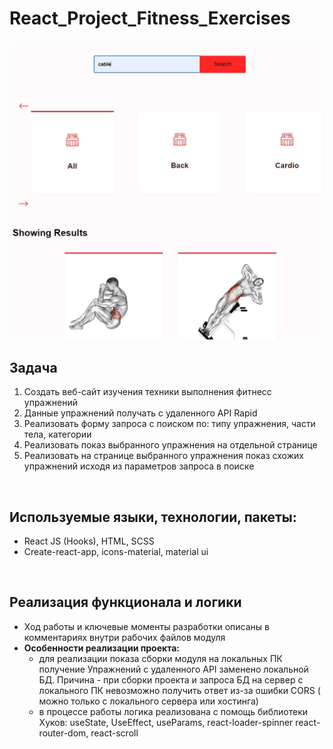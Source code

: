  # React_Project_Fitness_Exercises


 
![alt text](https://github.com/AntonioMikhailov/AntonioMikhailov/blob/main/assets/fitness-exercises.jpg)
## Задача
1. Cоздать веб-сайт изучения техники выполнения фитнесс упражнений
2. Данные упражнений получать с удаленного API Rapid
3. Реализовать форму запроса с поиском по: типу упражнения, части тела, категории
4. Реализовать показ выбранного упражнения на отдельной странице
5. Реализовать на странице выбранного упражнения показ схожих упражнений исходя из параметров запроса в поиске
  

&nbsp;
## Используемые языки, технологии, пакеты:
-	React JS (Hooks), HTML, SCSS
- Create-react-app, icons-material, material ui 

&nbsp;
## Реализация функционала и логики
-	Ход работы и ключевые моменты разработки описаны в комментариях внутри рабочих файлов модуля 
- **Особенности реализации проекта:**
    - для реализации показа сборки модуля на локальных ПК   получение Упражнений с удаленного API заменено локальной БД. Причина - при сборки проекта и запроса БД на сервер с локального ПК невозможно получить ответ из-за ошибки CORS ( можно только с локального сервера или хостинга) 
    -	в процессе работы логика реализована с помощь библиотеки  Хуков:  useState, UseEffect, useParams,  react-loader-spinner   react-router-dom,  react-scroll  

